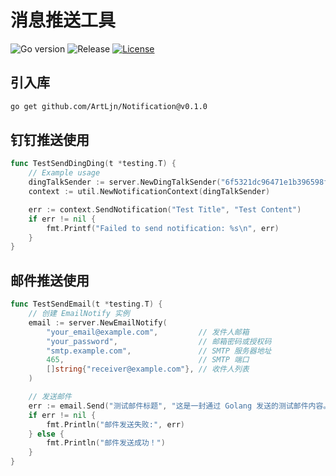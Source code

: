 # 消息推送工具

![Go version](https://img.shields.io/badge/go-%3E%3Dv1.22-9cf)
![Release](https://img.shields.io/badge/release-1.1-green.svg)
[![License](https://img.shields.io/badge/license-MIT-blue.svg)](LICENSE)

## 引入库
``` bash
go get github.com/ArtLjn/Notification@v0.1.0
```
## 钉钉推送使用
```go
func TestSendDingDing(t *testing.T) {
	// Example usage
	dingTalkSender := server.NewDingTalkSender("6f5321dc96471e1b396598fba6fd4133432a7778828c7fff8b881ad757b1f0683c9", "SECc8b27fb6ca615b650a505af14c408c312d833e83f9a27ac09161bbf34598fa46")
	context := util.NewNotificationContext(dingTalkSender)

	err := context.SendNotification("Test Title", "Test Content")
	if err != nil {
		fmt.Printf("Failed to send notification: %s\n", err)
	}
}
```

## 邮件推送使用
```go
func TestSendEmail(t *testing.T) {
	// 创建 EmailNotify 实例
	email := server.NewEmailNotify(
		"your_email@example.com",         // 发件人邮箱
		"your_password",                  // 邮箱密码或授权码
		"smtp.example.com",               // SMTP 服务器地址
		465,                              // SMTP 端口
		[]string{"receiver@example.com"}, // 收件人列表
	)

	// 发送邮件
	err := email.Send("测试邮件标题", "这是一封通过 Golang 发送的测试邮件内容。")
	if err != nil {
		fmt.Println("邮件发送失败:", err)
	} else {
		fmt.Println("邮件发送成功！")
	}
}
```
